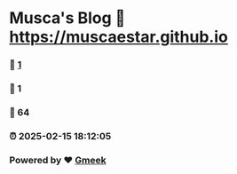 # Musca's Blog :link: https://muscaestar.github.io 
### :page_facing_up: [1](https://muscaestar.github.io/tag.html) 
### :speech_balloon: 1 
### :hibiscus: 64 
### :alarm_clock: 2025-02-15 18:12:05 
### Powered by :heart: [Gmeek](https://github.com/Meekdai/Gmeek)

